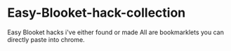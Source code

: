 # Easy-Blooket-hack-collection
Easy Blooket hacks i've either found or made
All are bookmarklets you can directly paste into chrome.
